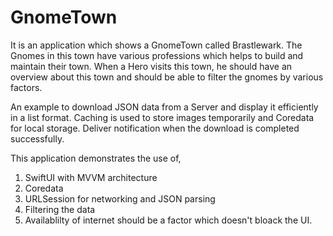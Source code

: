 # GnomeTown

It is an application which shows a GnomeTown called Brastlewark. The Gnomes in this town have various professions which helps to build and maintain their town. When a Hero visits this town, he should have an overview about this town and should be able to filter the gnomes by various factors.

An example to download JSON data from a Server and display it efficiently in a list format.
Caching is used to store images temporarily and Coredata for local storage.
Deliver notification when the download is completed successfully.

This application demonstrates the use of,
1. SwiftUI with MVVM architecture
2. Coredata
3. URLSession for networking and JSON parsing
4. Filtering the data
5. Availablilty of internet should be a factor which doesn't bloack the UI.
